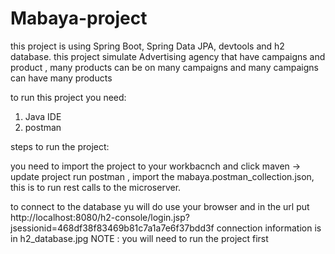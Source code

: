 # Mabaya-project
 
this project is using Spring Boot, Spring Data JPA, devtools and h2 database. this project simulate Advertising agency that have campaigns and product , many products can be on many campaigns and many campaigns can have many products

to run this project you need:

1. Java IDE
2. postman

steps to run the project:

you need to import the project to your workbacnch and click maven -> update project run postman , import the mabaya.postman_collection.json, this is to run rest calls to the microserver.

to connect to the database yu will do use your browser and in the url put http://localhost:8080/h2-console/login.jsp?jsessionid=468df38f83469b81c7a1a7e6f37bdd3f
connection information is in h2_database.jpg
NOTE : you will need to run the project first
